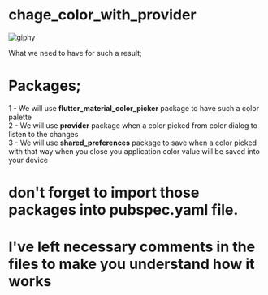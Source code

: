 # chage_color_with_provider

![giphy](https://user-images.githubusercontent.com/34074484/77065200-e815d080-69f1-11ea-9be0-8971d4b50b68.gif)

What we need to have for such a result;

# Packages;
  
 1 - We will use **flutter_material_color_picker** package to have such a color palette<br>
 2 - We will use **provider** package when a color picked from color dialog to listen to the changes<br>
 3 - We will use **shared_preferences** package to save when a color picked with that way when you close you application color value will be saved into your device<br>

# don't forget to import those packages into pubspec.yaml file.

# I've left necessary comments in the files to make you understand how it works

